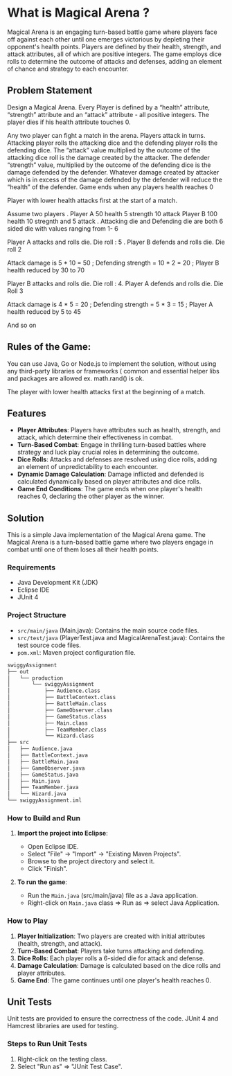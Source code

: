 # What is Magical Arena ?

Magical Arena is an engaging turn-based battle game where players face off against each other until one emerges victorious by depleting their opponent's health points. Players are defined by their health, strength, and attack attributes, all of which are positive integers. The game employs dice rolls to determine the outcome of attacks and defenses, adding an element of chance and strategy to each encounter.

## Problem Statement

Design a Magical Arena. Every Player is defined by a “health” attribute, “strength” attribute and an “attack” attribute - all positive integers. The player dies if his health attribute touches 0. 

Any two player can fight a match in the arena. Players attack in turns. Attacking player rolls the attacking dice and the defending player rolls the defending dice. The “attack”  value multiplied by the outcome of the attacking dice roll is the damage created by the attacker. The defender “strength” value, multiplied by the outcome of the defending dice is the damage defended by the defender. Whatever damage created by attacker which is in excess of the damage defended by the defender will reduce the “health” of the defender. Game ends when any players health reaches 0

Player with lower health attacks first at the start of a match. 

Assume two players . Player A 50 health 5 strength 10 attack Player B 100 health 10 stregnth and 5 attack . Attacking die and Defending die are both 6 sided die with values ranging from 1- 6

Player A attacks and rolls die. Die roll : 5 . Player B defends and rolls die. Die roll 2

Attack damage is 5 * 10 = 50 ; Defending strength = 10 * 2 = 20 ; Player B health reduced by 30 to 70

Player B attacks and rolls die. Die roll : 4. Player A defends and rolls die. Die Roll 3

Attack damage is 4 * 5 = 20 ; Defending strength = 5 * 3 = 15 ; Player A health reduced by 5 to 45

And so on

## Rules of the Game:
You can use Java, Go or Node.js to implement the solution, without using any third-party libraries or frameworks ( common and essential helper libs and packages are allowed ex. math.rand() is ok.

The player with lower health attacks first at the beginning of a match.

## Features

- **Player Attributes**: Players have attributes such as health, strength, and attack, which determine their effectiveness in combat.
- **Turn-Based Combat**: Engage in thrilling turn-based battles where strategy and luck play crucial roles in determining the outcome.
- **Dice Rolls**: Attacks and defenses are resolved using dice rolls, adding an element of unpredictability to each encounter.
- **Dynamic Damage Calculation**: Damage inflicted and defended is calculated dynamically based on player attributes and dice rolls.
- **Game End Conditions**: The game ends when one player's health reaches 0, declaring the other player as the winner.

## Solution

This is a simple Java implementation of the Magical Arena game. The Magical Arena is a turn-based battle game where two players engage in combat until one of them loses all their health points.

### Requirements

- Java Development Kit (JDK)
- Eclipse IDE
- JUnit 4

### Project Structure

- `src/main/java` (Main.java): Contains the main source code files.
- `src/test/java` (PlayerTest.java and MagicalArenaTest.java): Contains the test source code files.
- `pom.xml`: Maven project configuration file.
  
```bash
swiggyAssignment
├── out
│   └── production
│       └── swiggyAssignment
│           ├── Audience.class
│           ├── BattleContext.class
│           ├── BattleMain.class
│           ├── GameObserver.class
│           ├── GameStatus.class
│           ├── Main.class
│           ├── TeamMember.class
│           └── Wizard.class
├── src
│   ├── Audience.java
│   ├── BattleContext.java
│   ├── BattleMain.java
│   ├── GameObserver.java
│   ├── GameStatus.java
│   ├── Main.java
│   ├── TeamMember.java
│   └── Wizard.java
└── swiggyAssignment.iml
```

### How to Build and Run

1. **Import the project into Eclipse**:
   - Open Eclipse IDE.
   - Select "File" -> "Import" -> "Existing Maven Projects".
   - Browse to the project directory and select it.
   - Click "Finish".

2. **To run the game**:
   - Run the `Main.java` (src/main/java) file as a Java application.
   - Right-click on `Main.java` class => Run as => select Java Application.

### How to Play

1. **Player Initialization**: Two players are created with initial attributes (health, strength, and attack).
2. **Turn-Based Combat**: Players take turns attacking and defending.
3. **Dice Rolls**: Each player rolls a 6-sided die for attack and defense.
4. **Damage Calculation**: Damage is calculated based on the dice rolls and player attributes.
5. **Game End**: The game continues until one player's health reaches 0.

## Unit Tests

Unit tests are provided to ensure the correctness of the code. JUnit 4 and Hamcrest libraries are used for testing.

### Steps to Run Unit Tests

1. Right-click on the testing class.
2. Select "Run as" => "JUnit Test Case".

